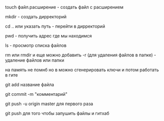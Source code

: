 touch файл.расширение - создать файл с расширением

mkdir - создать дирректорий

cd .. или указать путь - перейти в дирректорий

pwd - получить адрес где мы находимся

ls - просмотр списка файлов

rm или rmdir и еще можно добавить -r (для удаления файлов в папке) - удаление файлов или папки

на память не помнб но в можно сгенерировать ключи и потом работать в гите

git add название файла

git commit -m "комментарий"

git push -u origin master для первого раза

git push для того чтобы запушить файлы и гитхаб